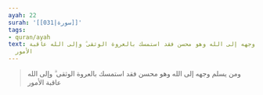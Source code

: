 ```yaml
---
ayah: 22
surah: '[[031|سورة]]'
tags:
- quran/ayah
text: ومن يسلم وجهه إلى الله وهو محسن فقد استمسك بالعروة الوثقى ۗ وإلى الله عاقبة
  الأمور
---
```

> ومن يسلم وجهه إلى الله وهو محسن فقد استمسك بالعروة الوثقى ۗ وإلى الله عاقبة الأمور
